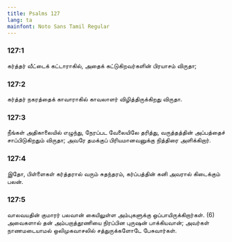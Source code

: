 ```yaml
---
title: Psalms 127
lang: ta
mainfont: Noto Sans Tamil Regular
---
```


###  127:1

கர்த்தர் வீட்டைக் கட்டாராகில், அதைக் கட்டுகிறவர்களின் பிரயாசம் விருதா;

###  127:2

கர்த்தர் நகரத்தைக் காவாராகில் காவலாளர் விழித்திருக்கிறது விருதா.

###  127:3

நீங்கள் அதிகாலையில் எழுந்து, நேரப்பட வேலையிலே தரித்து, வருத்தத்தின் அப்பத்தைச் சாப்பிடுகிறதும் விருதா; அவரே தமக்குப் பிரியமானவனுக்கு நித்திரை அளிக்கிறார்.

###  127:4

இதோ, பிள்ளைகள் கர்த்தரால் வரும் சுதந்தரம், கர்ப்பத்தின் கனி அவரால் கிடைக்கும் பலன்.

###  127:5

வாலவயதின் குமாரர் பலவான் கையிலுள்ள அம்புகளுக்கு ஒப்பாயிருக்கிறார்கள். (6) அவைகளால் தன் அம்பறாத்தூணியை நிரப்பின புருஷன் பாக்கியவான்; அவர்கள் நாணமடையாமல் ஒலிமுகவாசலில் சத்துருக்களோடே பேசுவார்கள்.

